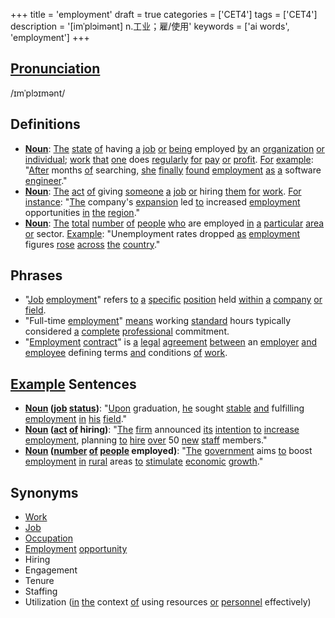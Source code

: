 +++
title = 'employment'
draft = true
categories = ['CET4']
tags = ['CET4']
description = '[imˈplɔimənt] n.工业；雇/使用'
keywords = ['ai words', 'employment']
+++

## [Pronunciation](/post/pronunciation/)
/ɪmˈplɔɪmənt/

## Definitions
- **[Noun](/post/noun/)**: [The](/post/the/) [state](/post/state/) [of](/post/of/) having [a](/post/a/) [job](/post/job/) [or](/post/or/) [being](/post/being/) employed [by](/post/by/) an [organization](/post/organization/) [or](/post/or/) [individual](/post/individual/); [work](/post/work/) [that](/post/that/) [one](/post/one/) does [regularly](/post/regularly/) [for](/post/for/) [pay](/post/pay/) [or](/post/or/) [profit](/post/profit/). [For](/post/for/) [example](/post/example/): "[After](/post/after/) months [of](/post/of/) searching, [she](/post/she/) [finally](/post/finally/) [found](/post/found/) [employment](/post/employment/) [as](/post/as/) [a](/post/a/) software [engineer](/post/engineer/)."
- **[Noun](/post/noun/)**: [The](/post/the/) [act](/post/act/) [of](/post/of/) giving [someone](/post/someone/) [a](/post/a/) [job](/post/job/) [or](/post/or/) hiring [them](/post/them/) [for](/post/for/) [work](/post/work/). [For](/post/for/) [instance](/post/instance/): "[The](/post/the/) company's [expansion](/post/expansion/) led [to](/post/to/) increased [employment](/post/employment/) opportunities [in](/post/in/) [the](/post/the/) [region](/post/region/)."
- **[Noun](/post/noun/)**: [The](/post/the/) [total](/post/total/) [number](/post/number/) [of](/post/of/) [people](/post/people/) [who](/post/who/) are employed [in](/post/in/) [a](/post/a/) [particular](/post/particular/) [area](/post/area/) [or](/post/or/) sector. [Example](/post/example/): "Unemployment rates dropped [as](/post/as/) [employment](/post/employment/) figures [rose](/post/rose/) [across](/post/across/) [the](/post/the/) [country](/post/country/)."

## Phrases
- "[Job](/post/job/) [employment](/post/employment/)" refers [to](/post/to/) [a](/post/a/) [specific](/post/specific/) [position](/post/position/) held [within](/post/within/) [a](/post/a/) [company](/post/company/) [or](/post/or/) [field](/post/field/).
- "Full-time [employment](/post/employment/)" [means](/post/means/) working [standard](/post/standard/) hours typically considered [a](/post/a/) [complete](/post/complete/) [professional](/post/professional/) commitment.
- "[Employment](/post/employment/) [contract](/post/contract/)" is [a](/post/a/) [legal](/post/legal/) [agreement](/post/agreement/) [between](/post/between/) an [employer](/post/employer/) [and](/post/and/) [employee](/post/employee/) defining terms [and](/post/and/) conditions [of](/post/of/) [work](/post/work/).
  
## [Example](/post/example/) Sentences
- **[Noun](/post/noun/) ([job](/post/job/) [status](/post/status/))**: "[Upon](/post/upon/) graduation, [he](/post/he/) sought [stable](/post/stable/) [and](/post/and/) fulfilling [employment](/post/employment/) [in](/post/in/) [his](/post/his/) [field](/post/field/)."
- **[Noun](/post/noun/) ([act](/post/act/) [of](/post/of/) hiring)**: "[The](/post/the/) [firm](/post/firm/) announced [its](/post/its/) [intention](/post/intention/) [to](/post/to/) [increase](/post/increase/) [employment](/post/employment/), planning [to](/post/to/) [hire](/post/hire/) [over](/post/over/) 50 [new](/post/new/) [staff](/post/staff/) members."
- **[Noun](/post/noun/) ([number](/post/number/) [of](/post/of/) [people](/post/people/) employed)**: "[The](/post/the/) [government](/post/government/) aims [to](/post/to/) boost [employment](/post/employment/) [in](/post/in/) [rural](/post/rural/) areas [to](/post/to/) [stimulate](/post/stimulate/) [economic](/post/economic/) [growth](/post/growth/)."

## Synonyms
- [Work](/post/work/)
- [Job](/post/job/)
- [Occupation](/post/occupation/)
- [Employment](/post/employment/) [opportunity](/post/opportunity/)
- Hiring
- Engagement
- Tenure
- Staffing
- Utilization ([in](/post/in/) [the](/post/the/) context [of](/post/of/) using resources [or](/post/or/) [personnel](/post/personnel/) effectively)

